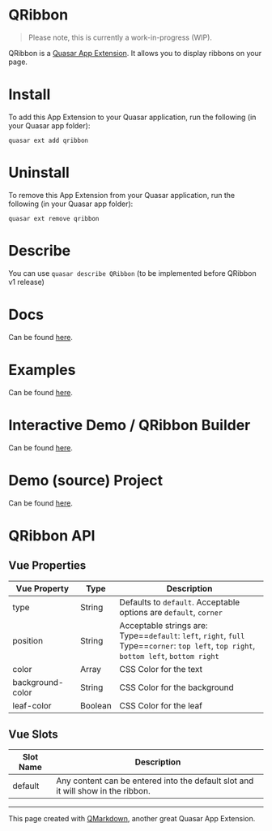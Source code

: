 QRibbon
===

> Please note, this is currently a work-in-progress (WIP).

QRibbon is a [Quasar App Extension](https://quasar.dev/app-extensions/introduction). It allows you to display ribbons on your page.

# Install
To add this App Extension to your Quasar application, run the following (in your Quasar app folder):
```
quasar ext add qribbon
```

# Uninstall
To remove this App Extension from your Quasar application, run the following (in your Quasar app folder):
```
quasar ext remove qribbon
```

# Describe
You can use `quasar describe QRibbon` (to be implemented before QRibbon v1 release)

# Docs
Can be found [here](https://webnoob.github.io/app-extension-qribbon/demo/dist/spa/#/).

# Examples
Can be found [here](https://webnoob.github.io/app-extension-qribbon/demo/dist/spa/#/examples).

# Interactive Demo / QRibbon Builder
Can be found [here](https://webnoob.github.io/app-extension-qribbon/demo/dist/spa/#/builder).

# Demo (source) Project
Can be found [here](https://github.com/webnoob/app-extension-qribbon/tree/master/demo).

# QRibbon API

## Vue Properties

| Vue Property | Type | Description |
| --- | --- | --- |
| type | String | Defaults to `default`. Acceptable options are `default`, `corner` |
| position | String | Acceptable strings are: <br/> Type==`default`: `left`, `right`, `full`<br/> Type==`corner`: `top left`, `top right`, `bottom left`, `bottom right` |
| color | Array | CSS Color for the text |
| background-color | String | CSS Color for the background |
| leaf-color | Boolean | CSS Color for the leaf |

## Vue Slots
| Slot Name | Description |
| --- | --- |
| default | Any content can be entered into the default slot and it will show in the ribbon. |

---
This page created with [QMarkdown](https://quasarframework.github.io/app-extension-qmarkdown), another great Quasar App Extension.
